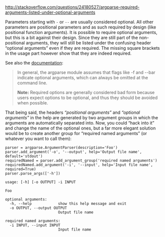 http://stackoverflow.com/questions/24180527/argparse-required-arguments-listed-under-optional-arguments

Parameters starting with `-` or `--` are usually considered optional. All other parameters are positional parameters and as such required by design (like positional function arguments). It is possible to require optional arguments, but this is a bit against their design. Since they are still part of the non-positional arguments, they will still be listed under the confusing header “optional arguments” even if they are required. The missing square brackets in the usage part however show that they are indeed required.

See also the [documentation](https://docs.python.org/3/library/argparse.html#required):

> In general, the argparse module assumes that flags like -f and --bar indicate optional arguments, which can always be omitted at the command line.
>
> **Note:** Required options are generally considered bad form because users expect options to be optional, and thus they should be avoided when possible.

That being said, the headers *“positional arguments”* and *“optional arguments”* in the help are generated by two argument groups in which the arguments are automatically separated into. Now, you could “hack into it” and change the name of the optional ones, but a far more elegant solution would be to create another group for “required named arguments” (or whatever you want to call them):

    parser = argparse.ArgumentParser(description='Foo')
    parser.add_argument('-o', '--output', help='Output file name', default='stdout')
    requiredNamed = parser.add_argument_group('required named arguments')
    requiredNamed.add_argument('-i', '--input', help='Input file name', required=True)
    parser.parse_args(['-h'])

<!-- -->

    usage: [-h] [-o OUTPUT] -i INPUT
    
    Foo
    
    optional arguments:
      -h, --help            show this help message and exit
      -o OUTPUT, --output OUTPUT
                            Output file name
    
    required named arguments:
      -i INPUT, --input INPUT
                            Input file name